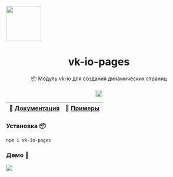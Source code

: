 <img src="https://raw.githubusercontent.com/negezor/vk-io/master/docs/logo.svg" width="95">

<h1 align="center">
    <b>vk-io-pages</b>
</h1>
<p align="center">
  📦 Модуль vk-io для создания динамических страниц
  <br>
  <br>
  <a href="https://www.npmjs.com/package/vk-io-pages">
    <img src="https://badge.fury.io/js/vk-io-pages.svg" alt="npm version" height="18">
  </a>
  
  | 📖 [Документация](docs/introduction.md) | 🤖 [Примеры](docs/examples) |
  | --------------------------------------- | ---------------------------- |
  
</p>

### Установка 📦
`npm i vk-io-pages`

### Демо 🎥
<img src="https://github.com/MrZillaGold/vk-io-pages/raw/master/docs/demo.gif">
